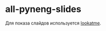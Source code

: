 # all-pyneng-slides

Для показа слайдов используется [lookatme](https://github.com/d0c-s4vage/lookatme).

